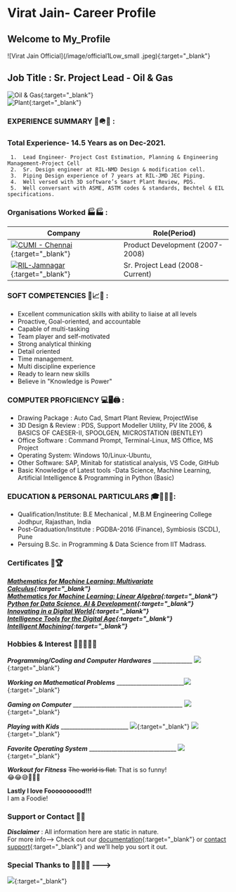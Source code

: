 # Virat Jain- Career Profile  

## Welcome to My_Profile  

![Virat Jain Official](/image/official1Low_small .jpeg){:target="_blank"}
 
## Job Title : Sr. Project Lead - Oil & Gas  
![Oil & Gas](/image/banner.jpg){:target="_blank"}  
![Plant](/image/3AC5954D-BFB9-4472-A40C-78BCC64FD847.jpeg){:target="_blank"}



### EXPERIENCE SUMMARY 🧤🪖🧳 :
### Total Experience- 14.5 Years as on Dec-2021.  
     1.  Lead Engineer- Project Cost Estimation, Planning & Engineering Management-Project Cell
     2.  Sr. Design engineer at RIL-NMD Design & modification cell.  
     3.  Piping Design experience of 7 years at RIL-JMD JEC Piping.  
     4.  Well versed with 3D software’s Smart Plant Review, PDS.  
     5.  Well conversant with ASME, ASTM codes & standards, Bechtel & EIL specifications.  
     
     
     
### Organisations Worked 🏭🏭 :


| Company                | Role(Period)       |
| -----------------------| ------------------ |
| [![CUMI - Chennai](https://upload.wikimedia.org/wikipedia/en/thumb/4/44/Murugappa_Group_Logo.svg/1200px-Murugappa_Group_Logo.svg.png)](https://www.murugappa.com/engineering/){:target="_blank"}      |Product Development (2007-2008) |
| [![RIL-Jamnagar](https://upload.wikimedia.org/wikipedia/en/thumb/9/99/Reliance_Industries_Logo.svg/250px-Reliance_Industries_Logo.svg.png)](https://www.ril.com/TheRelianceStory.aspx){:target="_blank"} |Sr. Project Lead (2008- Current)|






     
### SOFT COMPETENCIES 📩📈🤝 :
 
- Excellent communication skills with ability to liaise at all levels
- Proactive, Goal-oriented, and accountable
- Capable of multi-tasking
- Team player and self-motivated
- Strong analytical thinking
- Detail oriented
- Time management.
- Multi discipline experience
- Ready to learn new skills
- Believe in "Knowledge is Power"




### COMPUTER PROFICIENCY 💻🖥🖨 :

- Drawing Package : Auto Cad, Smart Plant Review, ProjectWise
- 3D Design & Review : PDS, Support Modeller Utility, PV lite 2006, & BASICS OF CAESER-II, SPOOLGEN, MICROSTATION (BENTLEY)
- Office Software : Command Prompt, Terminal-Linux, MS Office, MS Project
- Operating System: Windows 10/Linux-Ubuntu,
- Other Software: SAP, Minitab for statistical analysis, VS Code, GitHub
- Basic Knowledge of Latest tools -Data Science, Machine Learning, Artificial Intelligence & Programming in Python (Basic)





### EDUCATION & PERSONAL PARTICULARS 🎓🧑🏼‍🎓:
- Qualification/Institute: B.E Mechanical , M.B.M Engineering College Jodhpur, Rajasthan, India
- Post-Graduation/Institute : PGDBA-2016 (Finance), Symbiosis (SCDL), Pune
- Persuing B.Sc. in Programming & Data Science from IIT Madrass.





### Certificates 🎯🏆
***[Mathematics for Machine Learning: Multivariate Calculus](https://coursera.org/share/bb58b242b30e7bd1bd4702c54caa2f2d){:target="_blank"}***   
***[Mathematics for Machine Learning: Linear Algebra](https://coursera.org/share/1671207f89bbdf77f39bfb0c2533e7ea){:target="_blank"}***   
***[Python for Data Science, AI & Development](https://coursera.org/share/d4fd73b48a8a98ddd8c99df6b9d7ced3){:target="_blank"}***   
***[Innovating in a Digital World](https://coursera.org/share/1d8541d62a4a1b768710975901525bba){:target="_blank"}***    
***[Intelligence Tools for the Digital Age](https://coursera.org/share/7a5a50e308c7f7d7441ac3e9f2810b27){:target="_blank"}***    
***[Intelligent Machining](https://coursera.org/share/9dad93db60d0b844c683ce59a9a800f7){:target="_blank"}***   






### Hobbies & Interest 🤹‍♂️🧗‍♀️🚴
 ***Programming/Coding and Computer Hardwares*** ______________ ![](/image/470A86C2-8791-43BF-BE42-0D85818D5B32.jpeg){:target="_blank"}  
 
 
 ***Working on Mathematical Problems*** ________________________![](/image/CF7D3047-789E-4AD0-9B6E-996DD1262836.jpeg){:target="_blank"}  
 
 
 ***Gaming on Computer*** _______________________________________ ![](/image/E6A9B559-D934-4269-9325-95E2F9A6E71E.jpeg){:target="_blank"}   
 
 
 ***Playing with Kids*** ________________________ ![](/image/6284406C-D4E7-41EE-88F7-B48CDF968898.jpeg){:target="_blank"} ![](/image/D3DB1479-56B4-4B13-9817-E54399E9E740.jpeg){:target="_blank"}    
 
 
 

 ***Favorite Operating System*** _______________________________ [![](/image/1494EDA4-E4F2-4476-81E3-EC7BC04EE4BF.jpeg)](https://www.linux.com/what-is-linux/){:target="_blank"}  
 
 
 
 ***Workout for Fitness***  ~~The world is flat.~~      That is so funny!     
 😂😂😅🤣🤣🤣
 
 **Lastly I love Foooooooood!!!**  
 I am a Foodie!
 
 
 
 
 
### Support or Contact 🏋️‍♀️
***Disclaimer*** : All information here are static in nature.     
                   For more info--> Check out our [documentation](https://github.com/viratpanot/viratpanot.github.io/blob/main/SECURITY.md){:target="_blank"} or [contact support](https://twitter.com/viratpanot){:target="_blank"} and we’ll help you sort it out.
                   
                   
### Special Thanks to 🙏🏻🙏🏻 --->
                   
[![](/image/D89170FC-B957-42FD-8D9B-1A1250651433.jpeg)](https://onlinedegree.iitm.ac.in/){:target="_blank"}
